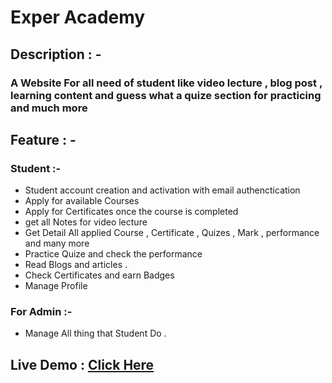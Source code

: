 # Exper Academy

## Description : -  
### A Website For all need of student like video lecture , blog post , learning content and guess what a quize section for practicing and much more 

## Feature : - 
### Student :-
* Student account creation and activation with email authenctication 
* Apply for available Courses 
* Apply for Certificates once the course is completed
* get all Notes for video lecture 
* Get Detail All applied Course , Certificate , Quizes , Mark , performance and many more 
* Practice Quize and check the performance 
* Read Blogs and articles . 
* Check Certificates and earn Badges 
* Manage Profile 

### For Admin :- 
* Manage All thing that Student Do . 



## Live Demo : <a href="https://expertacademy.herokuapp.com/" target="_blank">Click Here</a>  
